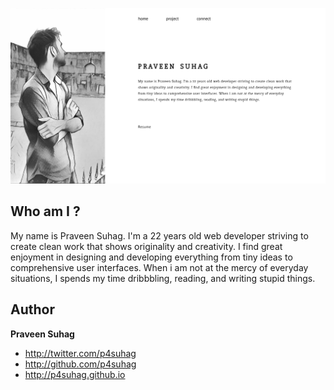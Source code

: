 ![Screenshot](/Screenshot.png?raw=true "Screenshot")

## Who am  I ?
My name is Praveen Suhag. I'm a 22 years old web developer striving to create clean work that shows originality and creativity. I find great enjoyment in designing and developing everything from tiny ideas to comprehensive user interfaces. When i am not at the mercy of everyday situations, I spends my time dribbbling, reading, and writing stupid things.



## Author

**Praveen Suhag**

- <http://twitter.com/p4suhag>
- <http://github.com/p4suhag>
- <http://p4suhag.github.io>
